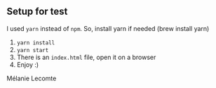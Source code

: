 ## Setup for test

I used `yarn` instead of `npm`.
So, install yarn if needed (brew install yarn)

1. `yarn install`
2. `yarn start`
3. There is an `index.html` file, open it on a browser
3. Enjoy :)

Mélanie Lecomte
